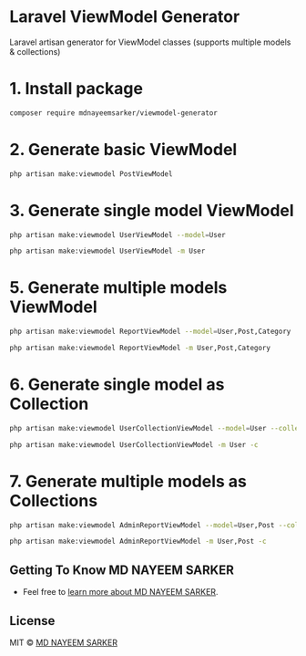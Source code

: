 # Laravel ViewModel Generator

Laravel artisan generator for ViewModel classes (supports multiple models & collections)

# 1. Install package
```bash
composer require mdnayeemsarker/viewmodel-generator
```

# 2. Generate basic ViewModel
```bash
php artisan make:viewmodel PostViewModel
```

# 3. Generate single model ViewModel
```bash
php artisan make:viewmodel UserViewModel --model=User
```
```bash
php artisan make:viewmodel UserViewModel -m User
```

# 5. Generate multiple models ViewModel
```bash
php artisan make:viewmodel ReportViewModel --model=User,Post,Category
```
```bash
php artisan make:viewmodel ReportViewModel -m User,Post,Category
```

# 6. Generate single model as Collection
```bash
php artisan make:viewmodel UserCollectionViewModel --model=User --collection
```
```bash
php artisan make:viewmodel UserCollectionViewModel -m User -c
```

# 7. Generate multiple models as Collections
```bash
php artisan make:viewmodel AdminReportViewModel --model=User,Post --collection
```
```bash
php artisan make:viewmodel AdminReportViewModel -m User,Post -c
```

## Getting To Know MD NAYEEM SARKER

* Feel free to [learn more about MD NAYEEM SARKER](https://github.com/mdnayeemsarker).


## License

MIT © [MD NAYEEM SARKER](LICENSE)
